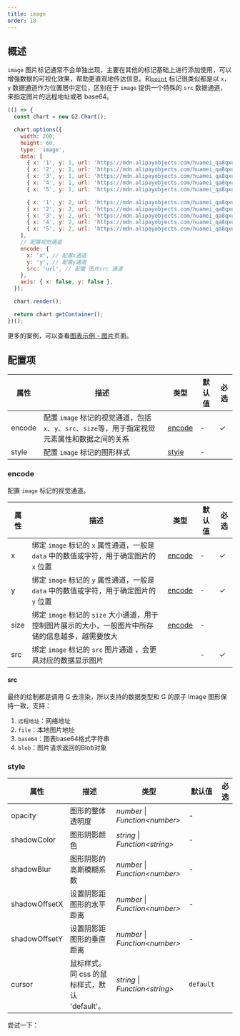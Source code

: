 ```yaml
---
title: image
order: 10
---
```


## 概述

`image` 图片标记通常不会单独出现，主要在其他的标记基础上进行添加使用，可以增强数据的可视化效果，帮助更直观地传达信息。和[`point`](/manual/core/mark/point) 标记很类似都是以 `x`，`y` 数据通道作为位置居中定位，区别在于 `image` 提供一个特殊的 `src` 数据通道，来指定图片的远程地址或者 base64。

```js | ob
(() => {
  const chart = new G2.Chart();

  chart.options({
    width: 200,
    height: 60,
    type: 'image',
    data: [
      { x: '1', y: 1, url: 'https://mdn.alipayobjects.com/huamei_qa8qxu/afts/img/A*TRZHTaTeWfEAAAAAAAAAAAAAemJ7AQ/original' },
      { x: '2', y: 1, url: 'https://mdn.alipayobjects.com/huamei_qa8qxu/afts/img/A*TRZHTaTeWfEAAAAAAAAAAAAAemJ7AQ/original' },
      { x: '3', y: 1, url: 'https://mdn.alipayobjects.com/huamei_qa8qxu/afts/img/A*TRZHTaTeWfEAAAAAAAAAAAAAemJ7AQ/original' },
      { x: '4', y: 1, url: 'https://mdn.alipayobjects.com/huamei_qa8qxu/afts/img/A*qCegRabhuUIAAAAAAAAAAAAAemJ7AQ/original' },
      { x: '5', y: 1, url: 'https://mdn.alipayobjects.com/huamei_qa8qxu/afts/img/A*GNP1RLFfQV0AAAAAAAAAAAAAemJ7AQ/original' },

      { x: '1', y: 2, url: 'https://mdn.alipayobjects.com/huamei_qa8qxu/afts/img/A*TRZHTaTeWfEAAAAAAAAAAAAAemJ7AQ/original' },
      { x: '2', y: 2, url: 'https://mdn.alipayobjects.com/huamei_qa8qxu/afts/img/A*TRZHTaTeWfEAAAAAAAAAAAAAemJ7AQ/original' },
      { x: '3', y: 2, url: 'https://mdn.alipayobjects.com/huamei_qa8qxu/afts/img/A*qCegRabhuUIAAAAAAAAAAAAAemJ7AQ/original' },
      { x: '4', y: 2, url: 'https://mdn.alipayobjects.com/huamei_qa8qxu/afts/img/A*GNP1RLFfQV0AAAAAAAAAAAAAemJ7AQ/original' },
      { x: '5', y: 2, url: 'https://mdn.alipayobjects.com/huamei_qa8qxu/afts/img/A*GNP1RLFfQV0AAAAAAAAAAAAAemJ7AQ/original' },
    ],
    // 配置视觉通道
    encode: {
      x: 'x', // 配置x通道
      y: 'y', // 配置y通道
      src: 'url', // 配置 图片src 通道
    },
    axis: { x: false, y: false },  
  });

  chart.render();

  return chart.getContainer();
})();
```

更多的案例，可以查看[图表示例 - 图片](/examples#general-image)页面。

## 配置项

| 属性       | 描述                                                                                               | 类型                      | 默认值                 | 必选 |
| ---------- | -------------------------------------------------------------------------------------------------- | ------------------------- | ---------------------- | ---- |
| encode     | 配置 `image` 标记的视觉通道，包括`x`、`y`、`src`、`size`等，用于指定视觉元素属性和数据之间的关系 | [encode](#encode)         | -                      | ✓    |
| style      | 配置 `image` 标记的图形样式                                                                         | [style](#style)           | -                      |      |

### encode

配置 `image` 标记的视觉通道。

| 属性  | 描述                                                                                                                                        | 类型                          | 默认值 | 必选 |
| ----- | ------------------------------------------------------------------------------------------------------------------------------------------- | ----------------------------- | ------ | ---- |
| x     | 绑定 `image` 标记的 `x` 属性通道，一般是 `data` 中的数值或字符，用于确定图片的 `x` 位置                                                   | [encode](/manual/core/encode) | -      | ✓    |
| y     | 绑定 `image` 标记的 `y` 属性通道，一般是 `data` 中的数值或字符，用于确定图片的 `y` 位置                                              | [encode](/manual/core/encode) | -      | ✓   |
| size  | 绑定 `image` 标记的 `size` 大小通道，用于控制图片展示的大小，一般图片中所存储的信息越多，越需要放大 | [encode](/manual/core/encode) | -      |      |
| src   | 绑定 `image` 标记的 `src` 图片通道 ，会更具对应的数据显示图片            |            | - |   ✓   |

#### src

最终的绘制都是调用 G 去渲染，所以支持的数据类型和 G 的原子 Image 图形保持一致，支持：

1. `远程地址`：网络地址
2. `file`：本地图片地址
3. `base64`：图表base64格式字符串
4. `blob`：图片请求返回的Blob对象

### style

| 属性            | 描述                                           | 类型                 | 默认值      | 必选  |
|----------------|------------------------------------------------|---------------------|------------|-------|
| opacity        | 图形的整体透明度                                   | _number_ \| _Function\<number\>_              |   -        |       |
| shadowColor    | 图形阴影颜色                                      | _string_ \| _Function\<string\>_              |   -        |       |
| shadowBlur     | 图形阴影的高斯模糊系数                              | _number_ \| _Function\<number\>_              |   -        |       |
| shadowOffsetX  | 设置阴影距图形的水平距离                            | _number_ \| _Function\<number\>_              |   -        |       |
| shadowOffsetY  | 设置阴影距图形的垂直距离                            | _number_ \| _Function\<number\>_              |   -        |       |
| cursor         | 鼠标样式。同 css 的鼠标样式，默认 'default'。        | _string_ \| _Function\<string\>_              |   `default`|       |

尝试一下：

<Playground path="style/general/image/demo/contributor.ts" rid="image-style"></playground>
